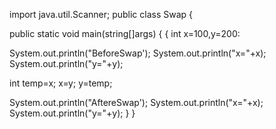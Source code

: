import java.util.Scanner;
public class Swap {

 public static void main(string[]args) {
 {
   int x=100,y=200:

   System.out.println("BeforeSwap');
   System.out.println("x="+x);
   System.out.println("y="+y);

   int temp=x;
   x=y;
   y=temp;
   
   System.out.println("AftereSwap');
   System.out.println("x="+x);
   System.out.println("y="+y);
  }
}
